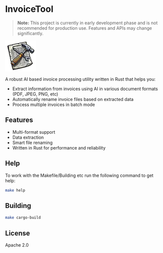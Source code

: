 # InvoiceTool
> **Note:** This project is currently in early development phase and is not recommended for production use. Features and APIs may change significantly.


![InvoiceTool Logo](docs/invoicetool-logo.png)

A robust AI based invoice processing utility written in Rust that helps you:
- Extract information from invoices using AI in various document formats (PDF, JPEG, PNG, etc)
- Automatically rename invoice files based on extracted data
- Process multiple invoices in batch mode

## Features
- Multi-format support
- Data extraction
- Smart file renaming
- Written in Rust for performance and reliability

## Help
To work with the Makefile/Building etc run the following command to get help:
```bash
make help
```

## Building

```bash
make cargo-build
```

## License
Apache 2.0